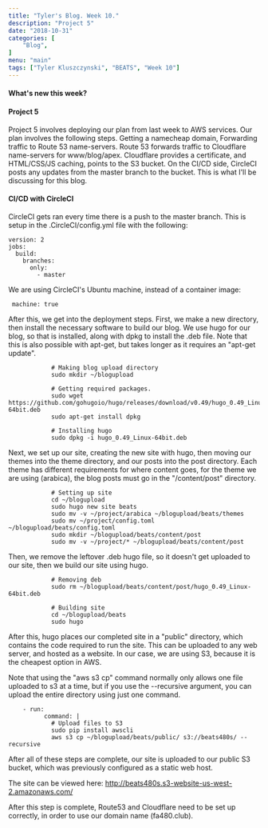```yaml
--- 
title: "Tyler's Blog. Week 10." 
description: "Project 5" 
date: "2018-10-31" 
categories: [ 
    "Blog",
] 
menu: "main" 
tags: ["Tyler Kluszczynski", "BEATS", "Week 10"]
---
```


#### What's new this week?

#### Project 5
Project 5 involves deploying our plan from last week to AWS services. Our plan involves the following steps. Getting a namecheap domain, Forwarding traffic to Route 53 name-servers. Route 53 forwards traffic to Cloudflare name-servers for www/blog/apex. Cloudflare provides a certificate, and HTML/CSS/JS caching, points to the S3 bucket. On the CI/CD side, CircleCI posts any updates from the master branch to the bucket. This is what I'll be discussing for this blog.

#### CI/CD with CircleCI
CircleCI gets ran every time there is a push to the master branch. This is setup in the .CircleCI/config.yml file with the following:

```
version: 2
jobs:
  build:
    branches:
      only:
        - master
```

We are using CircleCI's Ubuntu machine, instead of a container image:

```
 machine: true
```

After this, we get into the deployment steps. First, we make a new directory, then install the necessary software to build our blog. We use hugo for our blog, so that is installed, along with dpkg to install the .deb file. Note that this is also possible with apt-get, but takes longer as it requires an "apt-get update".

```
            # Making blog upload directory
            sudo mkdir ~/blogupload
            
            # Getting required packages.
            sudo wget https://github.com/gohugoio/hugo/releases/download/v0.49/hugo_0.49_Linux-64bit.deb
            sudo apt-get install dpkg
            
            # Installing hugo
            sudo dpkg -i hugo_0.49_Linux-64bit.deb
```

Next, we set up our site, creating the new site with hugo, then moving our themes into the theme directory, and our posts into the post directory. Each theme has different requirements for where content goes, for the theme we are using (arabica), the blog posts must go in the "<sitename>/content/post" directory.

```
            # Setting up site
            cd ~/blogupload
            sudo hugo new site beats
            sudo mv -v ~/project/arabica ~/blogupload/beats/themes
            sudo mv ~/project/config.toml ~/blogupload/beats/config.toml
            sudo mkdir ~/blogupload/beats/content/post
            sudo mv -v ~/project/* ~/blogupload/beats/content/post
```

Then, we remove the leftover .deb hugo file, so it doesn't get uploaded to our site, then we build our site using hugo.

```
            # Removing deb
            sudo rm ~/blogupload/beats/content/post/hugo_0.49_Linux-64bit.deb
                        
            # Building site
            cd ~/blogupload/beats
            sudo hugo
```

After this, hugo places our completed site in a "public" directory, which contains the code required to run the site. This can be uploaded to any web server, and hosted as a website. In our case, we are using S3, because it is the cheapest option in AWS. 

Note that using the "aws s3 cp" command normally only allows one file uploaded to s3 at a time, but if you use the --recursive argument, you can upload the entire directory using just one command.  

```
    - run:   
          command: |
            # Upload files to S3
            sudo pip install awscli        
            aws s3 cp ~/blogupload/beats/public/ s3://beats480s/ --recursive

```

After all of these steps are complete, our site is uploaded to our public S3 bucket, which was previously configured as a static web host.

The site can be viewed here: http://beats480s.s3-website-us-west-2.amazonaws.com/

After this step is complete, Route53 and Cloudflare need to be set up correctly, in order to use our domain name (fa480.club).
